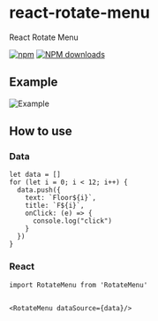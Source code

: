# react-rotate-menu
React Rotate Menu

[![npm](https://img.shields.io/npm/v/react-rotate-menu.svg?maxAge=2592000?style=plastic)](https://www.npmjs.com/package/react-rotate-menu)
[![NPM downloads](http://img.shields.io/npm/dm/react-rotate-menu.svg?style=flat-plastic)](https://npmjs.org/package/react-rotate-menu)

## Example

![Example](https://static.oschina.net/uploads/img/201801/17161344_zLxB.gif)

## How to use

### Data

````
let data = []
for (let i = 0; i < 12; i++) {
  data.push({
    text: `Floor${i}`,
    title: `F${i}`,
    onClick: (e) => {
      console.log("click")
    }
  })
}
````

### React 

````
import RotateMenu from 'RotateMenu'


<RotateMenu dataSource={data}/>

````